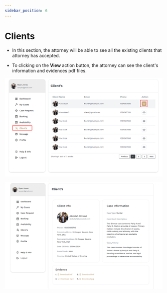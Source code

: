 ```yaml
---
sidebar_position: 6
---
```


# Clients


- In this section, the attorney will be able to see all the existing clients that attorney has accepted.

- To clicking on the **View** action button, the attorney can see the client's information and evidences pdf files.


![Client](./img/c2.png)


![Client](./img/c3.png)
